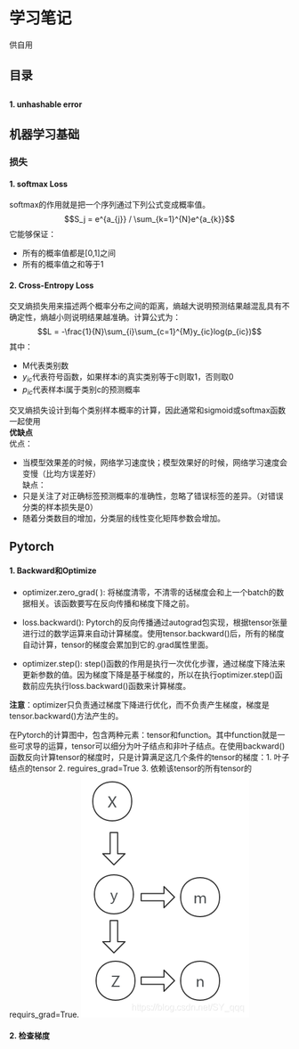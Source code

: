 # 学习笔记

供自用

## 目录
## 
#### 1. unhashable error


## 机器学习基础

### 损失

#### 1. softmax Loss
softmax的作用就是把一个序列通过下列公式变成概率值。
$$S_j = e^{a_{j}} / \sum_{k=1}^{N}e^{a_{k}}$$
它能够保证：
- 所有的概率值都是[0,1]之间
- 所有的概率值之和等于1


  

#### 2. Cross-Entropy Loss
交叉熵损失用来描述两个概率分布之间的距离，熵越大说明预测结果越混乱具有不确定性，熵越小则说明结果越准确。计算公式为：
$$L = -\frac{1}{N}\sum_{i}\sum_{c=1}^{M}y_{ic}log(p_{ic})$$
其中：
- M代表类别数
- $y_{ic}$代表符号函数，如果样本i的真实类别等于c则取1，否则取0
- $p_{ic}$代表样本i属于类别c的预测概率  


交叉熵损失设计到每个类别样本概率的计算，因此通常和sigmoid或softmax函数一起使用  
**优缺点**  
优点：  
- 当模型效果差的时候，网络学习速度快；模型效果好的时候，网络学习速度会变慢（比均方误差好）  
缺点：  
- 只是关注了对正确标签预测概率的准确性，忽略了错误标签的差异。（对错误分类的样本损失是0）
- 随着分类数目的增加，分类层的线性变化矩阵参数会增加。  

## Pytorch
#### 1. Backward和Optimize
- optimizer.zero_grad( ): 将梯度清零，不清零的话梯度会和上一个batch的数据相关。该函数要写在反向传播和梯度下降之前。
 
- loss.backward(): Pytorch的反向传播通过autograd包实现，根据tensor张量进行过的数学运算来自动计算梯度。使用tensor.backward()后，所有的梯度自动计算，tensor的梯度会累加到它的.grad属性里面。

- optimizer.step(): step()函数的作用是执行一次优化步骤，通过梯度下降法来更新参数的值。因为梯度下降是基于梯度的，所以在执行optimizer.step()函数前应先执行loss.backward()函数来计算梯度。

**注意**：optimizer只负责通过梯度下降进行优化，而不负责产生梯度，梯度是tensor.backward()方法产生的。

在Pytorch的计算图中，包含两种元素：tensor和function。其中function就是一些可求导的运算，tensor可以细分为叶子结点和非叶子结点。在使用backward()函数反向计算tensor的梯度时，只是计算满足这几个条件的tensor的梯度：1. 叶子结点的tensor 2. reguires_grad=True 3. 依赖该tensor的所有tensor的requirs_grad=True. 
![image](https://github.com/Strawmaaaaaan/-/blob/main/backword_1.png)

#### 2. 检查梯度








